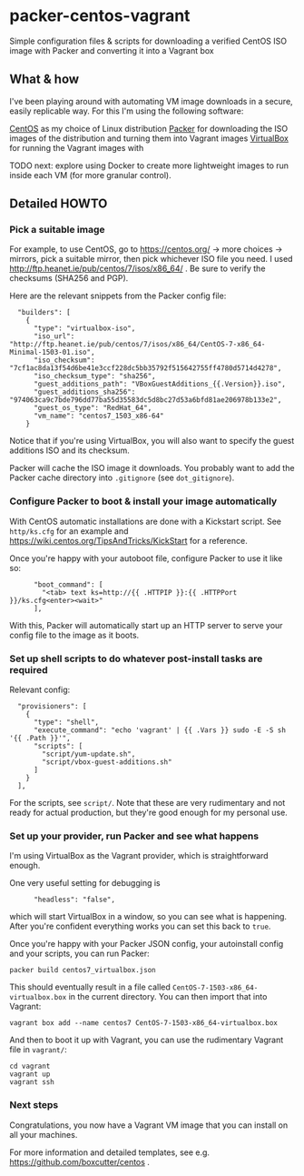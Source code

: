 # packer-centos-vagrant
Simple configuration files &amp; scripts for downloading a verified CentOS ISO image with Packer and converting it into a Vagrant box

## What &amp; how

I've been playing around with automating VM image downloads in a secure, easily replicable way. For this I'm using the following software:

[CentOS](https://centos.org/) as my choice of Linux distribution
[Packer](https://packer.io/) for downloading the ISO images of the distribution and turning them into Vagrant images
[VirtualBox](https://virtualbox.org/) for running the Vagrant images with

TODO next: explore using Docker to create more lightweight images to run inside each VM (for more granular control).

## Detailed HOWTO

### Pick a suitable image

For example, to use CentOS, go to https://centos.org/ -> more choices -> mirrors, pick a suitable mirror, then pick whichever ISO file you need. I used http://ftp.heanet.ie/pub/centos/7/isos/x86_64/ . Be sure to verify the checksums (SHA256 and PGP).

Here are the relevant snippets from the Packer config file:

```
  "builders": [
    {
      "type": "virtualbox-iso",
      "iso_url": "http://ftp.heanet.ie/pub/centos/7/isos/x86_64/CentOS-7-x86_64-Minimal-1503-01.iso",
      "iso_checksum": "7cf1ac8da13f54d6be41e3ccf228dc5bb35792f515642755ff4780d5714d4278",
      "iso_checksum_type": "sha256",
      "guest_additions_path": "VBoxGuestAdditions_{{.Version}}.iso",
      "guest_additions_sha256": "974063ca9c7bde796dd77ba55d35583dc5d8bc27d53a6bfd81ae206978b133e2",
      "guest_os_type": "RedHat_64",
      "vm_name": "centos7_1503_x86-64"
    }
```

Notice that if you're using VirtualBox, you will also want to specify the guest additions ISO and its checksum.

Packer will cache the ISO image it downloads. You probably want to add the Packer cache directory into `.gitignore` (see `dot_gitignore`).

### Configure Packer to boot &amp; install your image automatically

With CentOS automatic installations are done with a Kickstart script. See `http/ks.cfg` for an example and https://wiki.centos.org/TipsAndTricks/KickStart for a reference.

Once you're happy with your autoboot file, configure Packer to use it like so:

```
      "boot_command": [
        "<tab> text ks=http://{{ .HTTPIP }}:{{ .HTTPPort }}/ks.cfg<enter><wait>"
      ],
```

With this, Packer will automatically start up an HTTP server to serve your config file to the image as it boots.

### Set up shell scripts to do whatever post-install tasks are required

Relevant config:

```
  "provisioners": [
    {
      "type": "shell",
      "execute_command": "echo 'vagrant' | {{ .Vars }} sudo -E -S sh '{{ .Path }}'",
      "scripts": [
        "script/yum-update.sh",
        "script/vbox-guest-additions.sh"
      ]
    }
  ],
```

For the scripts, see `script/`. Note that these are very rudimentary and not ready for actual production, but they're good enough for my personal use.

### Set up your provider, run Packer and see what happens

I'm using VirtualBox as the Vagrant provider, which is straightforward enough.

One very useful setting for debugging is

```
      "headless": "false",
```

which will start VirtualBox in a window, so you can see what is happening. After you're confident everything works you can set this back to `true`.

Once you're happy with your Packer JSON config, your autoinstall config and your scripts, you can run Packer:

```
packer build centos7_virtualbox.json
```

This should eventually result in a file called `CentOS-7-1503-x86_64-virtualbox.box` in the current directory. You can then import that into Vagrant:

```
vagrant box add --name centos7 CentOS-7-1503-x86_64-virtualbox.box
```

And then to boot it up with Vagrant, you can use the rudimentary Vagrant file in `vagrant/`:

```
cd vagrant
vagrant up
vagrant ssh
```

### Next steps

Congratulations, you now have a Vagrant VM image that you can install on all your machines.

For more information and detailed templates, see e.g. https://github.com/boxcutter/centos .
